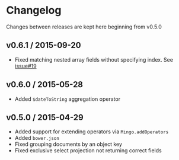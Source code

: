 Changelog
=========

Changes between releases are kept here beginning from v0.5.0


v0.6.1 / 2015-09-20
-------------------
- Fixed matching nested array fields without specifying index. See [issue#19](https://github.com/kofrasa/mingo/issues/19)


v0.6.0 / 2015-05-28
-------------------
- Added `$dateToString` aggregation operator


v0.5.0 / 2015-04-29
-------------------

- Added support for extending operators via `Mingo.addOperators`
- Added `bower.json`
- Fixed grouping documents by an object key
- Fixed exclusive select projection not returning correct fields
